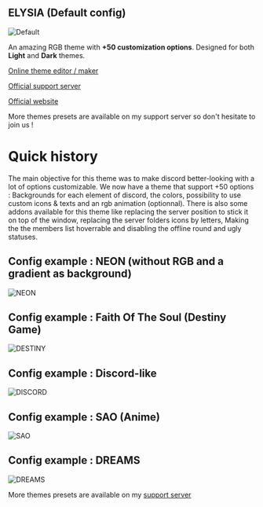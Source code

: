 ## ELYSIA (Default config)
![Default](https://purplewizard.space/images/ELYSIA/1.jpg)

An amazing RGB theme with __+50 customization options__. Designed for both __Light__ and __Dark__ themes.

[Online theme editor / maker](https://goldenlys.github.io/ThemeGen)

[Official support server](https://discord.gg/SBuYeHh)

[Official website](https://purplewizard.space)

More themes presets are available on my support server so don't hesitate to join us !


# Quick history
The main objective for this theme was to make discord better-looking with a lot of options customizable.
We now have a theme that support +50 options : Backgrounds for each element of discord, the colors, possibility to use custom icons & texts and an rgb animation (optionnal).
There is also some addons available for this theme like replacing the server position to stick it on top of the window, replacing the server folders icons by letters,
Making the the members list hoverrable and disabling the offline round and ugly statuses.


## Config example : NEON (without RGB and a gradient as background)
![NEON](https://purplewizard.space/images/ELYSIA/2.jpg)

## Config example : Faith Of The Soul (Destiny Game)
![DESTINY](https://purplewizard.space/images/ELYSIA/3.jpg)

## Config example : Discord-like
![DISCORD](https://purplewizard.space/images/ELYSIA/4.jpg)

## Config example : SAO (Anime)
![SAO](https://purplewizard.space/images/ELYSIA/5.jpg)

## Config example : DREAMS
![DREAMS](https://purplewizard.space/images/ELYSIA/6.jpg)

More themes presets are available on my [support server](https://discord.gg/SBuYeHh)
